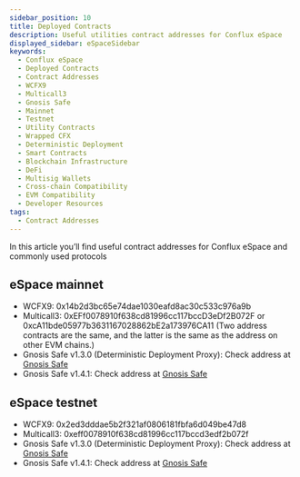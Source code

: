 ```yaml
---
sidebar_position: 10
title: Deployed Contracts
description: Useful utilities contract addresses for Conflux eSpace
displayed_sidebar: eSpaceSidebar
keywords:
  - Conflux eSpace
  - Deployed Contracts
  - Contract Addresses
  - WCFX9
  - Multicall3
  - Gnosis Safe
  - Mainnet
  - Testnet
  - Utility Contracts
  - Wrapped CFX
  - Deterministic Deployment
  - Smart Contracts
  - Blockchain Infrastructure
  - DeFi
  - Multisig Wallets
  - Cross-chain Compatibility
  - EVM Compatibility
  - Developer Resources
tags:
  - Contract Addresses
---
```


In this article you’ll find useful contract addresses for Conflux eSpace and commonly used protocols

## eSpace mainnet

- WCFX9: 0x14b2d3bc65e74dae1030eafd8ac30c533c976a9b
- Multicall3: 0xEFf0078910f638cd81996cc117bccD3eDf2B072F or 0xcA11bde05977b3631167028862bE2a173976CA11 (Two address contracts are the same, and the latter is the same as the address on other EVM chains.)
- Gnosis Safe v1.3.0 (Deterministic Deployment Proxy): Check address at [Gnosis Safe](https://github.com/safe-global/safe-contracts/blob/main/CHANGELOG.md#version-130-libs0)
- Gnosis Safe v1.4.1: Check address at [Gnosis Safe](https://github.com/safe-global/safe-contracts/blob/main/CHANGELOG.md#version-141)

## eSpace testnet

- WCFX9: 0x2ed3dddae5b2f321af0806181fbfa6d049be47d8
- Multicall3: 0xeff0078910f638cd81996cc117bccd3edf2b072f
- Gnosis Safe v1.3.0 (Deterministic Deployment Proxy): Check address at [Gnosis Safe](https://github.com/safe-global/safe-contracts/blob/main/CHANGELOG.md#version-130-libs0)
- Gnosis Safe v1.4.1: Check address at [Gnosis Safe](https://github.com/safe-global/safe-contracts/blob/main/CHANGELOG.md#version-141)

